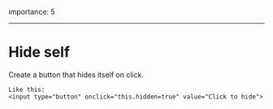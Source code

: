importance: 5

---

# Hide self

Create a button that hides itself on click.

```online
Like this:
<input type="button" onclick="this.hidden=true" value="Click to hide">
```

